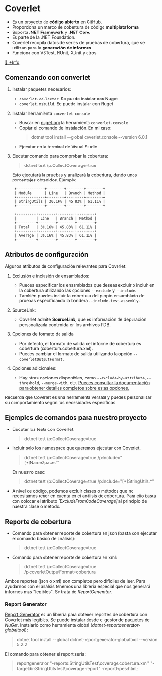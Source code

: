 # Coverlet
- Es un proyecto de **código abierto** en GitHub.
- Proporciona un marco de cobertura de código **multiplataforma**
- Soporta **.NET Framework** y **.NET Core**. 
- Es parte de la .NET Foundation.
- Coverlet recopila datos de series de pruebas de cobertura, que se utilizan para la **generación de informes**.
- Funciona con VSTest, NUnit, XUnit y otros

[🔗 +Info](https://learn.microsoft.com/es-es/dotnet/core/testing/unit-testing-code-coverage?tabs=windows)

## Comenzando con converlet

1. Instalar paquetes necesarios:
   - `coverlet.collector`. Se puede instalar con Nuget
   - `coverlet.msbuild`. Se puede instalar con Nuget
  
2. Instalar herramienta `converlet.console`
   - Buscar en [nuget.org](https://www.nuget.org/) la herramienta `converlet.console`
   - Copiar el comando de instalación. En mi caso:
       > dotnet tool install --global coverlet.console --version 6.0.1
   - Ejecutar en la terminal de Visual Studio.


3. Ejecutar comando para comprobar la cobertura:
    > dotnet test /p:CollectCoverage=true

    Esto ejecutará la pruebas y analizará la cobertura, dando unos porcentajes obtenidos. Ejemplo:

    >   
        +-------------+--------+--------+--------+
        | Module      | Line   | Branch | Method |
        +-------------+--------+--------+--------+
        | StringUtils | 30.16% | 45.83% | 61.11% |
        +-------------+--------+--------+--------+

        +---------+--------+--------+--------+
        |         | Line   | Branch | Method |
        +---------+--------+--------+--------+
        | Total   | 30.16% | 45.83% | 61.11% |
        +---------+--------+--------+--------+
        | Average | 30.16% | 45.83% | 61.11% |
        +---------+--------+--------+--------+


## Atributos de configuración

Algunos atributos de configuración relevantes para Coverlet:

1. Exclusión e inclusión de ensamblados:
   - Puedes especificar los ensamblados que deseas excluir o incluir en la cobertura utilizando las opciones `--exclude` y `--include`.
   - También puedes incluir la cobertura del propio ensamblado de pruebas especificando la bandera `--include-test-assembly`.
  
2. SourceLink:
   - Coverlet admite **SourceLink**, que es información de depuración personalizada contenida en los archivos PDB.
  
3. Opciones de formato de salida:
   - Por defecto, el formato de salida del informe de cobertura es cobertura (cobertura.cobertura.xml).
   - Puedes cambiar el formato de salida utilizando la opción `--coverletOutputFormat`.
  
4. Opciones adicionales:
    - Hay otras opciones disponibles, como `--exclude-by-attribute`, `--threshold`, `--merge-with`, etc. [Puedes consultar la documentación para obtener detalles completos sobre estas opciones.](https://github.com/coverlet-coverage/coverlet/blob/master/Documentation/VSTestIntegration.md)
  
Recuerda que Coverlet es una herramienta versátil y puedes personalizar su comportamiento según tus necesidades específicas


## Ejemplos de comandos para nuestro proyecto

- Ejecutar los tests con Coverlet.
    > dotnet test /p:CollectCoverage=true

- Incluir solo los namespace que queremos ejecutar con Coverlet.
    > dotnet test /p:CollectCoverage=true /p:Include="[\*]NameSpace.*"

    En nuestro caso: 

    > dotnet test /p:CollectCoverage=true /p:Include="[\*]StringUtils.\*"

- A nivel de código, podemos excluir clases o métodos que no necesitamos tener en cuenta en el análisis de cobertura. Para ello basta con colocar el atributo *[ExcludeFromCodeCoverage]* al principio de nuestra clase o método.


## Reporte de cobertura

- Comando para obtener reporte de cobertura en json (basta con ejecutar el comando básico de análisis):
    > dotnet test /p:CollectCoverage=true 

- Comando para obtener reporte de cobertura en xml:
    > dotnet test /p:CollectCoverage=true /p:coverletOutputFormat=cobertura

Ambos reportes (json o xml) son completos pero difíciles de leer. Para ayudarnos con el análsis tenemos una librería especial que nos generará informes más "legibles". Se trata de *ReportGenerator*.
  

### Report Generator

[Report Generator](https://github.com/danielpalme/ReportGenerator) es un librería para obtener reportes de cobertura con Coverlet más legibles. Se puede instalar desde el gestor de paquetes de *NuGet*. Instalarlo como herramienta global (*dotnet-reportgenerator-globaltool*):
> dotnet tool install --global dotnet-reportgenerator-globaltool --version 5.2.2

El comando para obtener el report sería:
> reportgenerator "-reports:StringUtilsTest\coverage.cobertura.xml" "-targetdir:StringUtilsTest\coverage-report" -reporttypes:html;